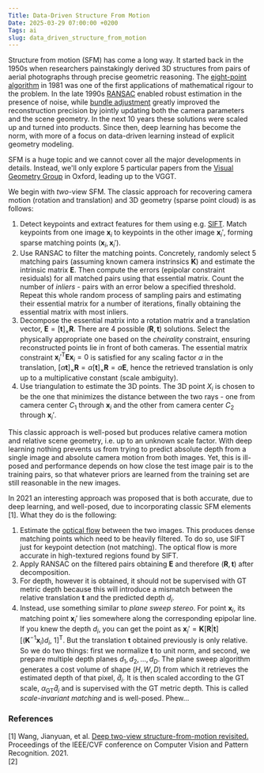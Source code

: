 ```yaml
---
Title: Data-Driven Structure From Motion
Date: 2025-03-29 07:00:00 +0200
Tags: ai
slug: data_driven_structure_from_motion
---
```


Structure from motion (SFM) has come a long way. It started back in the 1950s when researchers painstakingly derived 3D structures from pairs of aerial photographs through precise geometric reasoning. The [eight-point algorithm](https://en.wikipedia.org/wiki/Eight-point_algorithm) in 1981 was one of the first applications of mathematical rigour to the problem. In the late 1990s [RANSAC](https://en.wikipedia.org/wiki/Random_sample_consensus) enabled robust estimation in the presence of noise, while [bundle adjustment](https://en.wikipedia.org/wiki/Bundle_adjustment) greatly improved the reconstruction precision by jointly updating both the camera parameters and the scene geometry. In the next 10 years these solutions were scaled up and turned into products. Since then, deep learning has become the norm, with more of a focus on data-driven learning instead of explicit geometry modeling.

SFM is a huge topic and we cannot cover all the major developments in details. Instead, we'll only explore 5 particular papers from the [Visual Geometry Group](https://www.robots.ox.ac.uk/~vgg/) in Oxford, leading up to the VGGT. 

We begin with *two*-view SFM. The classic approach for recovering camera motion (rotation and translation) and 3D geometry (sparse point cloud) is as follows:

1. Detect keypoints and extract features for them using e.g. [SIFT](https://en.wikipedia.org/wiki/Scale-invariant_feature_transform). Match keypoints from one image $\mathbf{x}_i$ to keypoints in the other image $\mathbf{x}_i'$, forming sparse matching points $(\mathbf{x}_i, \mathbf{x}_i')$.
2. Use RANSAC to filter the matching points. Concretely, randomly select 5 matching pairs (assuming known camera instrinsics $\mathbf{K}$) and estimate the intrinsic matrix $\mathbf{E}$. Then compute the errors (epipolar constraint residuals) for all matched pairs using that essential matrix. Count the number of *inliers* - pairs with an error below a specified threshold. Repeat this whole random process of sampling pairs and estimating their essential matrix for a number of iterations, finally obtaining the essential matrix with most inliers.
3. Decompose the essential matrix into a rotation matrix and a translation vector, $\mathbf{E} = [\mathbf{t}]_\times \mathbf{R}$. There are 4 possible $(\mathbf{R}, \mathbf{t})$ solutions. Select the physically appropriate one based on the *cheirality* constraint, ensuring reconstructed points lie in front of both cameras. The essential matrix constraint $\mathbf{x}_i'^\mathsf{T} \mathbf{E} \mathbf{x}_i = 0$ is satisfied for any scaling factor $\alpha$ in the translation, $[\alpha \mathbf{t}]_\times \mathbf{R} = \alpha [\mathbf{t}]_\times \mathbf{R} = \alpha \mathbf{E}$, hence the retrieved translation is only up to a multiplicative constant (scale ambiguity).
4. Use triangulation to estimate the 3D points. The 3D point $X_i$ is chosen to be the one that minimizes the distance between the two rays - one from camera center $C_1$ through $\mathbf{x}_i$ and the other from camera center $C_2$ through $\mathbf{x}_i'$.

This classic approach is well-posed but produces relative camera motion and relative scene geometry, i.e. up to an unknown scale factor. With deep learning nothing prevents us from trying to predict absolute depth from a single image and absolute camera motion from both images. Yet, this is ill-posed and performance depends on how close the test image pair is to the training pairs, so that whatever priors are learned from the training set are still reasonable in the new images.

In 2021 an interesting approach was proposed that is both accurate, due to deep learning, and well-posed, due to incorporating classic SFM elements [1]. What they do is the following:

1. Estimate the [optical flow](https://en.wikipedia.org/wiki/Optical_flow) between the two images. This produces dense matching points which need to be heavily filtered. To do so, use SIFT just for keypoint detection (not matching). The optical flow is more accurate in high-textured regions found by SIFT.
2. Apply RANSAC on the filtered pairs obtaining $\mathbf{E}$ and therefore $(\mathbf{R}, \mathbf{t})$ after decomposition.
3. For depth, however it is obtained, it should not be supervised with GT metric depth because this will introduce a mismatch between the relative translation $\mathbf{t}$ and the predicted depth $d_i$.
4. Instead, use something similar to *plane sweep stereo*. For point $\mathbf{x}_i$, its matching point $\mathbf{x}_i'$ lies somewhere along the corresponding epipolar line. If you knew the depth $d_i$, you can get the point as $\mathbf{x}_i' = \mathbf{K}[\mathbf{R} | \mathbf{t}] [(\mathbf{K}^{-1}\mathbf{x}_i) d_i, \ 1 ]^\mathsf{T}$. But the translation $\mathbf{t}$ obtained previously is only relative. So we do two things: first we normalize $\mathbf{t}$ to unit norm, and second, we prepare multiple depth planes $d_1, d_2, ..., d_D$. The plane sweep algorithm generates a cost volume of shape $(H, W, D)$ from which it retrieves the estimated depth of that pixel, $\hat{d}_i$. It is then scaled according to the GT scale, $\alpha_\text{GT} \hat{d}_i$ and is supervised with the GT metric depth. This is called *scale-invariant matching* and is well-posed. Phew...



### References
[1] Wang, Jianyuan, et al. [Deep two-view structure-from-motion revisited.](https://openaccess.thecvf.com/content/CVPR2021/html/Wang_Deep_Two-View_Structure-From-Motion_Revisited_CVPR_2021_paper.html?ref=https://githubhelp.com) Proceedings of the IEEE/CVF conference on Computer Vision and Pattern Recognition. 2021.   
[2] 
